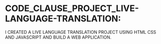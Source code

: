 # CODE_CLAUSE_PROJECT_LIVE-LANGUAGE-TRANSLATION:
I CREATED A LIVE LANGUAGE TRANSLATION PROJECT USING HTML CSS AND JAVASCRIPT AND BUILD A WEB APPLICATION.

